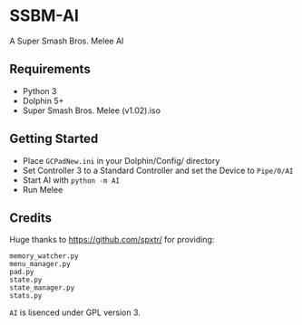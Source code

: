 # SSBM-AI
A Super Smash Bros. Melee AI
## Requirements
- Python 3
- Dolphin 5+
- Super Smash Bros. Melee (v1.02).iso

## Getting Started
- Place `GCPadNew.ini` in your Dolphin/Config/ directory
- Set Controller 3 to a Standard Controller and set the Device to `Pipe/0/AI`
- Start AI with `python -m AI`
- Run Melee

## Credits
Huge thanks to https://github.com/spxtr/ for providing:
```
memory_watcher.py
menu_manager.py
pad.py
state.py
state_manager.py
stats.py
```

`AI`  is lisenced under GPL version 3.
